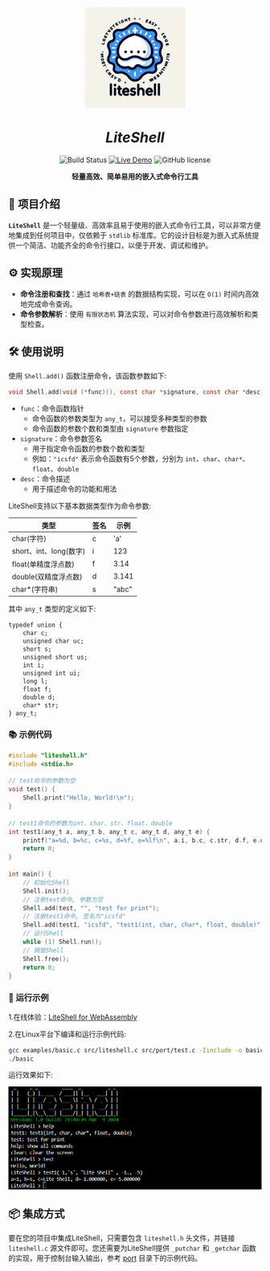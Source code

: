 <div align="center">

<img src="./docs/liteshell.jpg" width="200" height="200" alt="LiteShell" />

# *LiteShell*
        
![Build Status](https://github.com/guidons-master/LiteShell/actions/workflows/build.yml/badge.svg)
[![Live Demo](https://img.shields.io/badge/demo-online-green)](https://guidons-master.github.io/LiteShell/)
![GitHub license](https://img.shields.io/github/license/guidons-master/LiteShell)


**轻量高效、简单易用的嵌入式命令行工具**

</div>

## 🚀 项目介绍

**`LiteShell`** 是一个轻量级、高效率且易于使用的嵌入式命令行工具，可以非常方便地集成到任何项目中，仅依赖于 `stdlib` 标准库。它的设计目标是为嵌入式系统提供一个简洁、功能齐全的命令行接口，以便于开发、调试和维护。

## ⚙️ 实现原理

- **命令注册和查找**：通过 `哈希表+链表` 的数据结构实现，可以在 `O(1)` 时间内高效地完成命令查询。
- **命令参数解析**：使用 `有限状态机` 算法实现，可以对命令参数进行高效解析和类型检查。

## 🛠️ 使用说明

使用 `Shell.add()` 函数注册命令，该函数参数如下:
    
```c
void Shell.add(void (*func)(), const char *signature, const char *desc);
```
- `func`：命令函数指针
    - 命令函数的参数类型为 `any_t`，可以接受多种类型的参数
    - 命令函数的参数个数和类型由 `signature` 参数指定
- `signature`：命令参数签名
    - 用于指定命令函数的参数个数和类型
    - 例如：`"icsfd"` 表示命令函数有5个参数，分别为 `int`、`char`、`char*`、`float`、`double`
- `desc`：命令描述
    - 用于描述命令的功能和用法

LiteShell支持以下基本数据类型作为命令参数:

| 类型                    | 签名 | 示例  |
| ----------------------- | ---- | ----- |
| char(字符)              | c    | 'a'   |
| short、int、long(数字)  | i    | 123   |
| float(单精度浮点数)     | f    | 3.14  |
| double(双精度浮点数)    | d    | 3.141 |
| char*(字符串)           | s    | "abc" |

其中 `any_t` 类型的定义如下:

```
typedef union {
    char c;
    unsigned char uc;
    short s;
    unsigned short us;
    int i;
    unsigned int ui;
    long l;
    float f;
    double d;
    char* str;
} any_t;
```

### 📚 示例代码

```c
#include "liteshell.h"
#include <stdio.h>

// test命令的参数为空
void test() {
    Shell.print("Hello, World!\n");
}

// test1命令的参数为int、char、str、float、double
int test1(any_t a, any_t b, any_t c, any_t d, any_t e) {
    printf("a=%d, b=%c, c=%s, d=%f, e=%lf\n", a.i, b.c, c.str, d.f, e.d);
    return 0;
}

int main() {
    // 初始化Shell
    Shell.init();
    // 注册test命令, 参数为空
    Shell.add(test, "", "test for print");
    // 注册test1命令, 签名为"icsfd"
    Shell.add(test1, "icsfd", "test1(int, char, char*, float, double)");
    // 运行Shell
    while (1) Shell.run();
    // 销毁Shell
    Shell.free();
    return 0;
}
```

### 🏃 运行示例

1.在线体验：[LiteShell for WebAssembly](https://guidons-master.github.io/LiteShell/)

2.在Linux平台下编译和运行示例代码:
```bash
gcc examples/basic.c src/liteshell.c src/port/test.c -Iinclude -o basic
./basic
```

运行效果如下:

![](./docs/demo.png)

## 📦 集成方式

要在您的项目中集成LiteShell，只需要包含 `liteshell.h` 头文件，并链接 `liteshell.c` 源文件即可。您还需要为LiteShell提供 `_putchar` 和 `_getchar` 函数的实现，用于控制台输入输出，参考 [port](./src/port/) 目录下的示例代码。